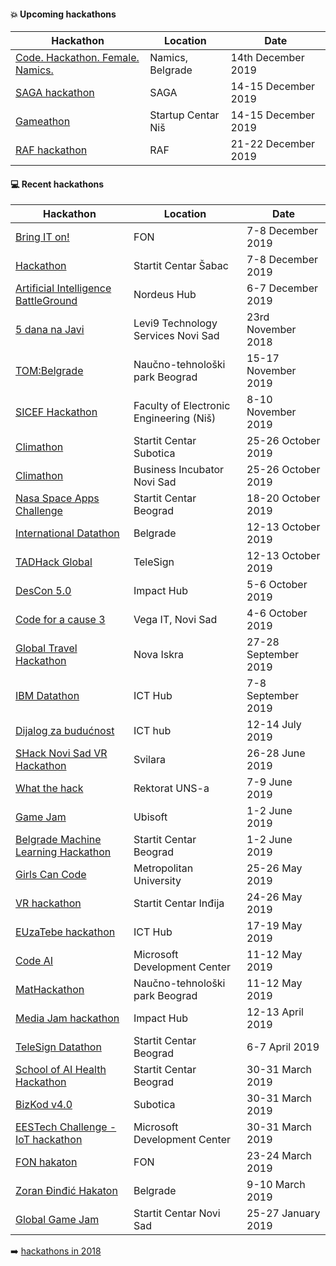 #### :boom: Upcoming hackathons

| Hackathon | Location | Date |
| --------- | -------- | ---- |
| [Code. Hackathon. Female. Namics.](https://namics.com/en/event/female-code-hackathon-2019) | Namics, Belgrade | 14th December 2019 |
| [SAGA hackathon](https://brandnewengineers.rs/2019/11/22/SAGA_najava.html) | SAGA | 14-15 December 2019 |
| [Gameathon](http://www.gameathon.rs/#/) | Startup Centar Niš | 14-15 December 2019 |
| [RAF hackathon](https://hakaton.raf.edu.rs/prijava) | RAF | 21-22 December 2019 |

#### :computer: Recent hackathons

| Hackathon | Location | Date |
| --------- | -------- | ---- |
| [Bring IT on!](http://hzs.fonis.rs/) | FON | 7-8 December 2019 |
| [Hackathon](https://startit.rs/kreirajte-mobilnu-aplikaciju-za-direktno-ucesce-gradana-sapca-u-izradi-i-realizaciji-gradskih-projekata-hakaton-u-startit-centru-sabac/) | Startit Centar Šabac | 7-8 December 2019 |
| [Artificial Intelligence BattleGround](https://aibg.best.rs) | Nordeus Hub | 6-7 December 2019 |
| [5 dana na Javi](http://www.5dananajavi.com) | Levi9 Technology Services Novi Sad | 23rd November 2018 |
| [TOM:Belgrade](https://www.tombelgrade.org) | Naučno-tehnološki park Beograd | 15-17 November 2019 |
| [SICEF Hackathon](http://hakaton.sicef.info/) | Faculty of Electronic Engineering (Niš) | 8-10 November 2019 |
| [Climathon](https://climathon.climate-kic.org/en/subotica) | Startit Centar Subotica | 25-26 October 2019 |
| [Climathon](https://climathon.climate-kic.org/en/novi-sad) | Business Incubator Novi Sad | 25-26 October 2019 |
| [Nasa Space Apps Challenge](https://2019.spaceappschallenge.org/locations/belgrade) | Startit Centar Beograd | 18-20 October 2019 |
| [International Datathon](https://datathon.eu/global/) | Belgrade | 12-13 October 2019 |
| [TADHack Global](https://tadhack.com/2019/global/belgrade/) | TeleSign | 12-13 October 2019 |
| [DesCon 5.0](https://www.descon.me/2019/) | Impact Hub | 5-6 October 2019 |
| [Code for a cause 3](https://docs.google.com/forms/d/e/1FAIpQLSeiOl8GRwRARHmccSJkf1LntgWdhHBjwgdfVmVW3RtQpkXUfg/viewform) | Vega IT, Novi Sad | 4-6 October 2019 |
| [Global Travel Hackathon](https://www.eventbrite.com/e/global-travel-hackathon-belgrade-edition-tickets-68284501783) | Nova Iskra | 27-28 September 2019 |
| [IBM Datathon](https://datathon.eu/ibm/) | ICT Hub | 7-8 September 2019 |
| [Dijalog za budućnost](https://bfpe.org/hakaton-dijalog-za-buducnost-12-14-jul/) | ICT hub | 12-14 July 2019 |
| [SHack Novi Sad VR Hackathon](https://eu-youthaward.org/shack-novi-sad-2019/) | Svilara | 26-28 June 2019 |
| [What the hack](http://ftnhack.rs/) | Rektorat UNS-a | 7-9 June 2019 |
| [Game Jam](https://startit.rs/napravite-gaming-aplikaciju-tokom-dvadesetcetvorocasovnog-game-jama-pocetkom-juna-u-beogradu/) | Ubisoft | 1-2 June 2019 |
| [Belgrade Machine Learning Hackathon](https://startit.rs/belgrade-machine-learning-hackathon-pocetkom-juna-u-beogradskom-startit-centru/) | Startit Centar Beograd | 1-2 June 2019 |
| [Girls Can Code](http://metlab.rs/hackathon/) | Metropolitan University | 25-26 May 2019 |
| [VR hackathon](https://startit.rs/budite-deo-prvog-hakatona-u-indiji-prijave-otvorene-do-17-maja/) | Startit Centar Inđija | 24-26 May 2019 |
| [EUzaTebe hackathon](http://euhakaton.europa.rs/) | ICT Hub | 17-19 May 2019 |
| [Code AI](https://codeai.lazybrain.org/) | Microsoft Development Center | 11-12 May 2019 |
| [MatHackathon](http://mathack.rs/) | Naučno-tehnološki park Beograd | 11-12 May 2019 |
| [Media Jam hackathon](https://belgrade.impacthub.net/media-jam-hakaton/) | Impact Hub | 12-13 April 2019 |
| [TeleSign Datathon](https://datathon.eu/telesign/) | Startit Centar Beograd | 6-7 April 2019 |
| [School of AI Health Hackathon](https://www.eventbrite.com/e/school-of-ai-health-hackathon-2019-belgrade-serbia-tickets-56859163288) | Startit Centar Beograd | 30-31 March 2019 |
| [BizKod v4.0](http://bizkod.rs/) | Subotica | 30-31 March 2019 |
| [EESTech Challenge - IoT hackathon](https://www.facebook.com/events/266191320968843/) | Microsoft Development Center | 30-31 March 2019 |
| [FON hakaton](http://hakaton.fonis.rs/) | FON | 23-24 March 2019 |
| [Zoran Đinđić Hakaton](http://www.hakatonzorandjindjic.rs/) | Belgrade | 9-10 March 2019 |
| [Global Game Jam](https://globalgamejam.org/2019/jam-sites/startit-centar-novi-sad) | Startit Centar Novi Sad | 25-27 January 2019 |

:arrow_right: [hackathons in 2018](2018.md)
